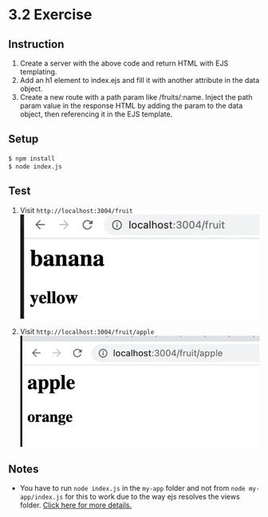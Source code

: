 # 3.2 Exercise

## Instruction

1. Create a server with the above code and return HTML with EJS templating.
2. Add an h1 element to index.ejs and fill it with another attribute in the data object.
3. Create a new route with a path param like /fruits/:name. Inject the path param value in the response HTML by adding the param to the data object, then referencing it in the EJS template.

## Setup

```
$ npm install
$ node index.js
```

## Test

1. Visit `http://localhost:3004/fruit`
![](2021-12-24-11-48-42.png)

2. Visit `http://localhost:3004/fruit/apple`
![](2021-12-24-11-48-30.png)

## Notes

* You have to run `node index.js` in the `my-app` folder and not from `node my-app/index.js` for this to work due to the way ejs resolves the views folder. [Click here for more details.](https://stackoverflow.com/questions/51231256/failed-to-lookup-view-index-ejs-in-views-directory)